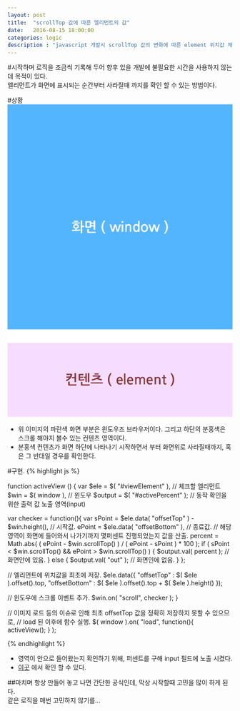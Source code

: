 ```yaml
---
layout: post
title:  "scrollTop 값에 따른 엘리먼트의 값"
date:   2016-08-15 18:00:00
categories: logic
description : "javascript 개발시 scrollTop 값의 변화에 따른 element 위치값 체크"
---
```


#시작하며
로직을 조금씩 기록해 두어 향후 있을 개발에 불필요한 시간을 사용하지 않는데 목적이 있다.  
엘리먼트가 화면에 표시되는 순간부터 사라질때 까지를 확인 할 수 있는 방법이다.

#상황
![설명 이미지](/assets/images/postimg/20160816/img_1.png)

- 위 이미지의 파란색 화면 부분은 윈도우즈 브라우저이다. 그리고 하단의 분홍색은 스크롤 해야지 볼수 있는 컨텐츠 영역이다.
- 분홍색 컨텐츠가 화면 하단에 나타나기 시작하면서 부터 화면위로 사라질때까지, 혹은 그 반대일 경우를 확인한다.

#구현.
{% highlight js %}

function activeView () {
  var $ele = $( "#viewElement" ), // 체크할 엘리먼트
       $win = $( window ), // 윈도우
      $output = $( "#activePercent" ); // 동작 확인을 위한 출력 값 노출 영역(input)

  var checker = function(){
    var sPoint = $ele.data( "offsetTop" ) - $win.height(), // 시작값.
        ePoint = $ele.data( "offsetBottom" ), // 종료값.
        // 해당 영역이 화면에 들어와서 나가기까지 몇퍼센트 진행되었는지 값을 산출.
        percent = Math.abs( 
          ( ePoint - $win.scrollTop() ) / ( ePoint - sPoint ) * 100 
        );
     if ( sPoint < $win.scrollTop() && ePoint > $win.scrollTop() ) {
       $output.val( percent ); // 화면안에 있음.
     } else {
       $output.val( "out" ); // 화면인에 없음.
     }
  };

  // 엘리먼트에 위치값을 최초에 저장.
  $ele.data({
    "offsetTop" : $( $ele ).offset().top,
    "offsetBottom" : $( $ele ).offset().top + $( $ele ).height()
  });

  // 윈도우에 스크롤 이벤트 추가.
  $win.on( "scroll", checker );
}

// 이미지 로드 등의 이슈로 인해 최초 offsetTop 값을 정확히 저장하지 못할 수 있으므로,
// load 된 이후에 함수 실행.
$( window ).on( "load", function(){
  activeView();
} );


{% endhighlight %}

- 영역이 안으로 들어왔는지 확인하기 위해, 퍼센트를 구해 input 필드에 노출 시켰다.
- [이곳](http://jsbin.com/bomifus/edit?html,css,js,output) 에서 확인 할 수 있다.

##마치며
항상 만들어 놓고 나면 간단한 공식인데, 막상 시작할때 고민을 많이 하게 된다.  
같은 로직을 매번 고민하지 않기를...